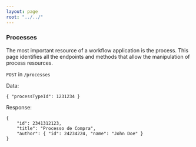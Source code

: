 ```yaml
---
layout: page
root: "../../"
---
```


### Processes

The most important resource of a workflow application is the process. This page identifies all the endpoints and methods that allow the manipulation of process resources.


```POST``` in ```/processes```

Data:   

	{ "processTypeId": 1231234 }

Response:   

	{
		"id": 2341312123,
		"title": "Processo de Compra",
		"author": { "id": 24234224, "name": "John Doe" }
	} 